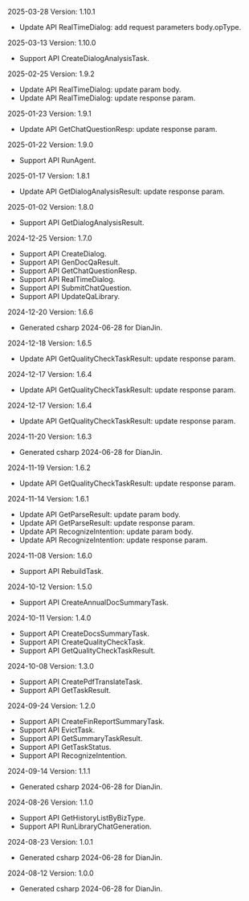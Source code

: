2025-03-28 Version: 1.10.1
- Update API RealTimeDialog: add request parameters body.opType.


2025-03-13 Version: 1.10.0
- Support API CreateDialogAnalysisTask.


2025-02-25 Version: 1.9.2
- Update API RealTimeDialog: update param body.
- Update API RealTimeDialog: update response param.


2025-01-23 Version: 1.9.1
- Update API GetChatQuestionResp: update response param.


2025-01-22 Version: 1.9.0
- Support API RunAgent.


2025-01-17 Version: 1.8.1
- Update API GetDialogAnalysisResult: update response param.


2025-01-02 Version: 1.8.0
- Support API GetDialogAnalysisResult.


2024-12-25 Version: 1.7.0
- Support API CreateDialog.
- Support API GenDocQaResult.
- Support API GetChatQuestionResp.
- Support API RealTimeDialog.
- Support API SubmitChatQuestion.
- Support API UpdateQaLibrary.


2024-12-20 Version: 1.6.6
- Generated csharp 2024-06-28 for DianJin.

2024-12-18 Version: 1.6.5
- Update API GetQualityCheckTaskResult: update response param.


2024-12-17 Version: 1.6.4
- Update API GetQualityCheckTaskResult: update response param.


2024-12-17 Version: 1.6.4
- Update API GetQualityCheckTaskResult: update response param.


2024-11-20 Version: 1.6.3
- Generated csharp 2024-06-28 for DianJin.

2024-11-19 Version: 1.6.2
- Update API GetQualityCheckTaskResult: update response param.


2024-11-14 Version: 1.6.1
- Update API GetParseResult: update param body.
- Update API GetParseResult: update response param.
- Update API RecognizeIntention: update param body.
- Update API RecognizeIntention: update response param.


2024-11-08 Version: 1.6.0
- Support API RebuildTask.


2024-10-12 Version: 1.5.0
- Support API CreateAnnualDocSummaryTask.


2024-10-11 Version: 1.4.0
- Support API CreateDocsSummaryTask.
- Support API CreateQualityCheckTask.
- Support API GetQualityCheckTaskResult.


2024-10-08 Version: 1.3.0
- Support API CreatePdfTranslateTask.
- Support API GetTaskResult.


2024-09-24 Version: 1.2.0
- Support API CreateFinReportSummaryTask.
- Support API EvictTask.
- Support API GetSummaryTaskResult.
- Support API GetTaskStatus.
- Support API RecognizeIntention.


2024-09-14 Version: 1.1.1
- Generated csharp 2024-06-28 for DianJin.

2024-08-26 Version: 1.1.0
- Support API GetHistoryListByBizType.
- Support API RunLibraryChatGeneration.


2024-08-23 Version: 1.0.1
- Generated csharp 2024-06-28 for DianJin.

2024-08-12 Version: 1.0.0
- Generated csharp 2024-06-28 for DianJin.


